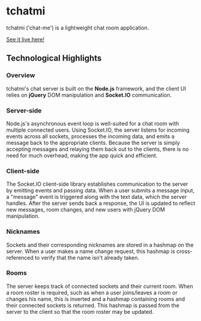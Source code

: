 # tchatmi

tchatmi ('chat-me') is a lightweight chat room application.

[See it live here!](http://tchatmi.erichsu.io)

## Technological Highlights

### Overview

tchatmi's chat server is built on the **Node.js** framework, and the client UI relies on **jQuery** DOM manipulation and **Socket.IO** communication.

### Server-side
Node.js's asynchronous event loop is well-suited for a chat room with multiple connected users. Using Socket.IO, the server listens for incoming events across all sockets, processes the incoming data, and emits a message back to the appropriate clients. Because the server is simply accepting messages and relaying them back out to the clients, there is no need for much overhead, making the app quick and efficient.

### Client-side
The Socket.IO client-side library establishes communication to the server by emitting events and passing data. When a user submits a message input, a "message" event is triggered along with the text data, which the server handles. After the server sends back a response, the UI is updated to reflect new messages, room changes, and new users with jQuery DOM manipulation.

### Nicknames
Sockets and their corresponding nicknames are stored in a hashmap on the server. When a user makes a name change request, this hashmap is cross-referenced to verify that the name isn't already taken.

### Rooms
The server keeps track of connected sockets and their current room. When a room roster is required, such as when a user joins/leaves a room or changes his name, this is inverted and a hashmap containing rooms and their connected sockets is returned. This hashmap is passed from the server to the client so that the room roster may be updated.
